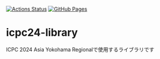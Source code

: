 [![Actions Status](https://github.com/kogetsu7/icpc24-library/workflows/verify/badge.svg)](https://github.com/kogetsu7/icpc24-library/actions)
 [![GitHub Pages](https://img.shields.io/static/v1?label=GitHub+Pages&message=+&color=brightgreen&logo=github)](https://kogetsu7.github.io/icpc24-library/)

# icpc24-library
ICPC 2024 Asia Yokohama Regionalで使用するライブラリです
